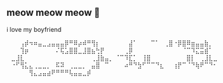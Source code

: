 ## meow meow meow 🐾



i love my boyfriend 


⠀⠀⠀⢠⡾⠲⠶⣤⣀⣠⣤⣤⣤⡿⠛⠿⡴⠾⠛⢻⡆⠀⠀⠀
⠀⠀⠀⣼⠁⠀⠀⠀⠉⠁⠀⢀⣿⠐⡿⣿⠿⣶⣤⣤⣷⡀⠀⠀
⠀⠀⠀⢹⡶⠀⠀⠀⠀⠀⠀⠌⢯⣡⣿⣿⣀⣸⣿⣦⢓⡟⠀⠀
⠀⠀⢀⡿⠀⠀⠀⠀⠀⠀⠀⠀⠀⠀⠀⠈⠉⠹⣍⣭⣾⠁⠀⠀
⠀⣀⣸⣇⠀⠀⠀⠀⠀⠀⠀⠀⠀⠀⠀⠀⠀⠀⠀⢀⣸⣷⣤⡀
⠈⠉⠹⣏⡁⠀⢸⣿⠀⠀⠀⠀⠀⠀⠀⠀⣿⡇⠀⢀⣸⣇⣀⠀
⠀⠐⠋⢻⣅⣄⢀⣀⣀⡀⠀⠯⠽⠀⢀⣀⣀⡀⠀⣤⣿⠀⠉⠀
⠀⠀⠴⠛⠙⣳⠋⠉⠉⠙⣆⠀⠀⢰⡟⠉⠈⠙⢷⠟⠉⠙⠂⠀
⠀⠀⠀⠀⠀⢻⣄⣠⣤⣴⠟⠛⠛⠛⢧⣤⣤⣀⡾⠀⠀⠀⠀⠀
